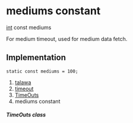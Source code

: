 
<div>

# mediums constant

</div>


[int](https://api.flutter.dev/flutter/dart-core/int-class.html) const
mediums



For medium timeout, used for medium data fetch.



## Implementation

``` language-dart
static const mediums = 100;
```







1.  [talawa](../../index.md)
2.  [timeout](../../constants_timeout/)
3.  [TimeOuts](../../constants_timeout/TimeOuts-class.md)
4.  mediums constant

##### TimeOuts class







